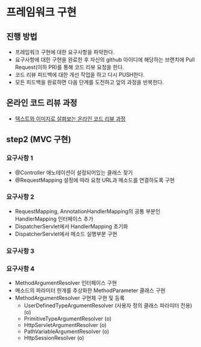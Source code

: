 # 프레임워크 구현
## 진행 방법
* 프레임워크 구현에 대한 요구사항을 파악한다.
* 요구사항에 대한 구현을 완료한 후 자신의 github 아이디에 해당하는 브랜치에 Pull Request(이하 PR)를 통해 코드 리뷰 요청을 한다.
* 코드 리뷰 피드백에 대한 개선 작업을 하고 다시 PUSH한다.
* 모든 피드백을 완료하면 다음 단계를 도전하고 앞의 과정을 반복한다.

## 온라인 코드 리뷰 과정
* [텍스트와 이미지로 살펴보는 온라인 코드 리뷰 과정](https://github.com/next-step/nextstep-docs/tree/master/codereview)


## step2 (MVC 구현)
### 요구사항 1
- @Controller 애노테이션이 설정되어있는 클래스 찾기
- @RequestMapping 설정에 따라 요청 URL과 메소드를 연결하도록 구현

### 요구사항 2
- RequestMapping, AnnotationHandlerMapping의 공통 부분인 HandlerMapping 인터페이스 추가
- DispatcherServlet에서 HandlerMapping 초기화
- DispatcherServlet에서 메소드 실행부분 구현 

### 요구사항 3

### 요구사항 4
- MethodArgumentResolver 인터페이스 구현
- 메소드의 파라미터 한개를 추상화한 MethodParameter 클래스 구현
- MethodArgumentResolver 구현체 구현 및 등록
    - UserDefinedTypeArgumentResolver (사용자 정의 클래스 파라미터 전용) (o)
    - PrimitiveTypeArgumentResolver (o)
    - HttpServletArgumentResolver (o)
    - PathVariableArgumentResolver (o)
    - HttpSessionResolver (o)
